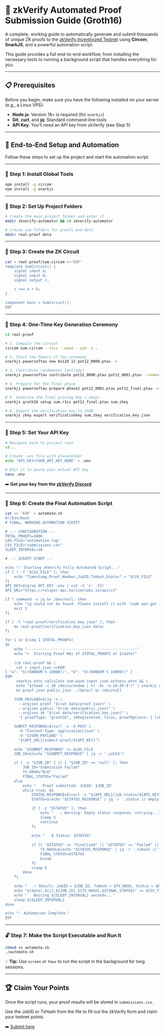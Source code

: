 # 🔐 zkVerify Automated Proof Submission Guide (Groth16)

A complete, working guide to automatically generate and submit thousands of unique ZK proofs to the [zkVerify Incentivized Testnet](https://points.zkverify.io/loyalty%3Freferral_code%3DKUO7D211) using **Circom**, **SnarkJS**, and a powerful automation script.

This guide provides a full end-to-end workflow, from installing the necessary tools to running a background script that handles everything for you.

---

## 📋 Prerequisites

Before you begin, make sure you have the following installed on your server (e.g., a Linux VPS):

- **Node.js**: Version 18+ is required (for `snarkjs`)
- **Git**, **curl**, and **jq**: Standard command-line tools
- **API Key**: You’ll need an API key from zkVerify (see Step 5)

---

## 🚀 End-to-End Setup and Automation

Follow these steps to set up the project and start the automation script.

---

### 🔧 Step 1: Install Global Tools

```bash
npm install -g circom
npm install -g snarkjs
```

---

### 📁 Step 2: Set Up Project Folders

```bash
# Create the main project folder and enter it
mkdir zkverify-automator && cd zkverify-automator

# Create sub-folders for proofs and data
mkdir real-proof data
```

---

### 🧮 Step 3: Create the ZK Circuit

```bash
cat > real-proof/sum.circom <<'EOF'
template SumCircuit() {
    signal input a;
    signal input b;
    signal output c;

    c <== a + b;
}

component main = SumCircuit();
EOF
```

---

### 🔐 Step 4: One-Time Key Generation Ceremony

```bash
cd real-proof

# 1. Compile the circuit
circom sum.circom --r1cs --wasm --sym -o .

# 2. Start the Powers of Tau ceremony
snarkjs powersoftau new bn128 12 pot12_0000.ptau -v

# 3. Contribute randomness (entropy)
snarkjs powersoftau contribute pot12_0000.ptau pot12_0001.ptau --name="My Contribution" -v

# 4. Prepare for the final phase
snarkjs powersoftau prepare phase2 pot12_0001.ptau pot12_final.ptau -v

# 5. Generate the final proving key (.zkey)
snarkjs groth16 setup sum.r1cs pot12_final.ptau sum.zkey

# 6. Export the verification key to JSON
snarkjs zkey export verificationkey sum.zkey verification_key.json
```

---

### 🔑 Step 5: Set Your API Key

```bash
# Navigate back to project root
cd ..

# Create .env file with placeholder
echo "API_KEY=YOUR_API_KEY_HERE" > .env

# Edit it to paste your actual API key
nano .env
```

➡️ **Get your key from the [zkVerify Discord](https://discord.gg/zkverify)**

---

### 🤖 Step 6: Create the Final Automation Script

```bash
cat << 'EOF' > automate.sh
#!/bin/bash
# FINAL, WORKING AUTOMATION SCRIPT

# --- CONFIGURATION ---
TOTAL_PROOFS=1000
LOG_FILE="automation.log"
CSV_FILE="submissions.csv"
SLEEP_INTERVAL=30

# --- SCRIPT START ---

echo "✅ Starting zkVerify Fully Automated Script..."
if [ ! -f "$CSV_FILE" ]; then
    echo "Timestamp,Proof_Number,JobID,TxHash,Status" > "$CSV_FILE"
fi
API_KEY=$(grep API_KEY .env | cut -d '=' -f2)
API_URL="https://relayer-api.horizenlabs.io/api/v1"

if ! command -v jq &> /dev/null; then
    echo "jq could not be found. Please install it with 'sudo apt-get install jq'"
    exit 1
fi

if [ -f "real-proof/verification_key.json" ]; then
    mv real-proof/verification_key.json data/
fi

for i in $(seq 1 $TOTAL_PROOFS)
do
    echo "--------------------------------------------------"
    echo "➡️  Starting Proof #$i of $TOTAL_PROOFS at $(date)"
    
    (cd real-proof && \
     cat > input.json <<EOM
{ "a": "$((RANDOM % 10000))", "b": "$((RANDOM % 10000))" }
EOM
     snarkjs wtns calculate sum.wasm input.json witness.wtns && \
     echo "$(head -c 20 /dev/urandom | tr -dc 'a-zA-Z0-9')" | snarkjs groth16 prove sum.zkey witness.wtns proof.json public.json && \
     mv proof.json public.json ../data/) &> /dev/null

    JSON_PAYLOAD=$(jq -n \
      --argjson proof "$(cat data/proof.json)" \
      --argjson public "$(cat data/public.json)" \
      --argjson vk "$(cat data/verification_key.json)" \
      '{ proofType: "groth16", vkRegistered: false, proofOptions: { library: "snarkjs", curve: "bn128" }, proofData: { proof: $proof, publicSignals: $public, vk: $vk } }')

    SUBMIT_RESPONSE=$(curl -s -X POST \
      -H "Content-Type: application/json" \
      -d "$JSON_PAYLOAD" \
      "${API_URL}/submit-proof/${API_KEY}")
    
    echo "$SUBMIT_RESPONSE" >> $LOG_FILE
    JOB_ID=$(echo "$SUBMIT_RESPONSE" | jq -r '.jobId')

    if [ -z "$JOB_ID" ] || [ "$JOB_ID" == "null" ]; then
        JOB_ID="Submission Failed"
        TX_HASH="N/A"
        FINAL_STATUS="Failed"
    else
        echo "   Proof submitted. JobID: $JOB_ID"
        while true; do
            STATUS_RESPONSE=$(curl -s "${API_URL}/job-status/${API_KEY}/${JOB_ID}")
            STATUS=$(echo "$STATUS_RESPONSE" | jq -r '.status // empty')

            if [ -z "$STATUS" ]; then
                echo "   ⚠️ Warning: Empty status response, retrying..."
                sleep 5
                continue
            fi
            
            echo "   ⏳ Status: $STATUS"
            
            if [[ "$STATUS" == "Finalized" || "$STATUS" == "Failed" || "$STATUS" == "IncludedInBlock" ]]; then
                TX_HASH=$(echo "$STATUS_RESPONSE" | jq -r '.txHash // "No TxHash Yet"')
                FINAL_STATUS=$STATUS
                break
            fi
            sleep 5
        done
    fi
    
    echo "   ✅ Result: JobID = $JOB_ID, TxHash = $TX_HASH, Status = $FINAL_STATUS"
    echo "$(date),${i},${JOB_ID},${TX_HASH},${FINAL_STATUS}" >> $CSV_FILE
    echo "   Waiting ${SLEEP_INTERVAL} seconds..."
    sleep ${SLEEP_INTERVAL}
done

echo "✅ Automation Complete."
EOF
```

---

### 🔓 Step 7: Make the Script Executable and Run It

```bash
chmod +x automate.sh
./automate.sh
```

💡 **Tip:** Use `screen` or `tmux` to run the script in the background for long sessions.

---

## 🏆 Claim Your Points

Once the script runs, your proof results will be stored in `submissions.csv`.

Use the JobID or TxHash from the file to fill out the zkVerify form and claim your testnet points.

➡️ [Submit here](https://forms.gle/PVjhLkDt2TbgmspGA)
